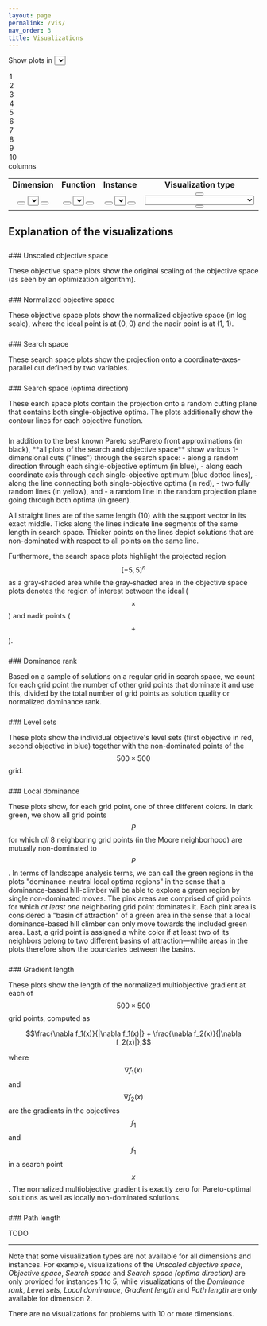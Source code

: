 ```yaml
---
layout: page
permalink: /vis/
nav_order: 3
title: Visualizations
---
```


<link rel="stylesheet" href="{{ '/assets/css/custom.css' | relative_url }}"/>
<link rel="stylesheet" href="https://cdn.jsdelivr.net/npm/katex@0.12.0/dist/katex.min.css" integrity="sha384-AfEj0r4/OFrOo5t7NnNe46zW/tFgW6x/bCJG8FqQCEo3+Aro6EYUG4+cU+KJWu/X" crossorigin="anonymous">
<script defer src="https://cdn.jsdelivr.net/npm/katex@0.12.0/dist/katex.min.js" integrity="sha384-g7c+Jr9ZivxKLnZTDUhnkOnsh30B4H0rpLUpJ4jAIKs4fnJI+sEnkvrMWph2EDg4" crossorigin="anonymous"></script>
<script defer src="https://cdn.jsdelivr.net/npm/katex@0.12.0/dist/contrib/auto-render.min.js" integrity="sha384-mll67QQFJfxn0IYznZYonOWZ644AWYC+Pt2cHqMaRhXVrursRwvLnLaebdGIlYNa" crossorigin="anonymous" onload="renderMathInElement(document.body);"></script>

Show plots in <select id="cols" onchange="changePlot()">
  <option>1</option>
  <option>2</option>
  <option>3</option>
  <option>4</option>
  <option selected="selected">5</option>
  <option>6</option>
  <option>7</option>
  <option>8</option>
  <option>9</option>
  <option>10</option>
</select> columns 

<table BORDER="0">
<tr>
<td align="center" onclick="selectNode(this)" id="dimAll" class="off"><b>Dimension</b></td>
<td align="center" onclick="selectNode(this)" id="funAll" class="off"><b>Function</b></td>
<td align="center" onclick="selectNode(this)" id="insAll" class="off"><b>Instance</b></td>
<td align="center" onclick="selectNode(this)" id="typAll" class="on"><b>Visualization type</b></td>
</tr>
<tr>
<td class="select" align="center">
<button id="dimPrev" onclick="getPrev(this)" class="button"><i class="arrow left"></i></button>
<select id="dim" onchange="changePlot()"></select>
<button id="dimNext" onclick="getNext(this)" class="button"><i class="arrow right"></i></button>
</td>
<td class="select" align="center">
<button id="funPrev" onclick="getPrev(this)" class="button"><i class="arrow left"></i></button>
<select id="fun" onchange="changePlot()"></select>
<button id="funNext" onclick="getNext(this)" class="button"><i class="arrow right"></i></button>
</td>
<td class="select" align="center">
<button id="insPrev" onclick="getPrev(this)" class="button"><i class="arrow left"></i></button>
<select id="ins" onchange="changePlot()"></select>
<button id="insNext" onclick="getNext(this)" class="button"><i class="arrow right"></i></button>
</td>
<td class="select" align="center">
<button id="typPrev" onclick="getPrev(this)" class="button"><i class="arrow left"></i></button>
<select id="typ" onchange="changePlot()" style="width:220px;">   
</select>
<button id="typNext" onclick="getNext(this)" class="button"><i class="arrow right"></i></button>
</td>
</tr>
</table>

<!-- <textarea id="result"></textarea> -->

<div id="images"></div>

## Explanation of the visualizations

<div id="text-directions-objspace" markdown="1" style="padding-top: 10px;">
### Unscaled objective space

These objective space plots show the original scaling of the objective space (as seen by an optimization algorithm).
</div>

<div id="text-directions-logobjspace" markdown="1" style="padding-top: 10px;">
### Normalized objective space

These objective space plots show the normalized objective space (in log scale), where the ideal point is at (0, 0) and the nadir point is at (1, 1).
</div>

<div id="text-directions-searchspace" markdown="1" style="padding-top: 10px;">
### Search space

These search space plots show the projection onto a coordinate-axes-parallel cut
defined by two variables. 
</div>

<div id="text-directions-searchspace-projection" markdown="1" style="padding-top: 10px;">
### Search space (optima direction)

These earch space plots contain the projection onto a random cutting plane that contains both single-objective optima. The plots additionally show the contour lines for each objective function.
</div>

<div id="text-additional-info" markdown="1" style="padding-top: 10px;">
In addition to the best known Pareto set/Pareto front approximations (in black), **all plots of the search and objective space** show various 1-dimensional cuts ("lines") through the search space:
- along a random direction through each single-objective optimum (in blue),
- along each coordinate axis through each single-objective optimum (blue dotted lines),
- along the line connecting both single-objective optima (in red),
- two fully random lines (in yellow), and
- a random line in the random projection plane going through both optima (in green).

All straight lines are of the same length (10) with the support vector in its exact middle. Ticks along the lines indicate line segments of the same length in search space. Thicker points on the lines depict solutions that are non-dominated with respect to all points on the same line.

Furthermore, the search space plots highlight the projected region $$[-5,5]^n$$ as a gray-shaded area while the gray-shaded area in the objective space plots denotes the region of interest between the ideal ($$\times$$) and nadir points ($$+$$). 
</div>

<div id="text-dominance-rank" markdown="1" style="padding-top: 10px;">
### Dominance rank

Based on a sample of solutions on a regular grid in search space, we count for each grid point the number of other grid points that dominate it and use this, divided by the total number of grid points as solution quality or normalized dominance rank.
</div>

<div id="text-level-sets" markdown="1" style="padding-top: 10px;">
### Level sets

These plots show the individual objective's level sets (first objective in red, second objective in blue) together with the non-dominated points of the $$500\times500$$ grid.
</div>

<div id="text-local-dominance" markdown="1" style="padding-top: 10px;">
### Local dominance

These plots show, for each grid point, one of three different colors. In dark green, we show all grid points $$P$$ for which *all* 8 neighboring grid points (in the Moore neighborhood) are mutually non-dominated to $$P$$. In terms of landscape analysis terms, we can call the green regions in the plots "dominance-neutral local optima regions" in the sense that a dominance-based hill-climber will be able to explore a green region by single non-dominated moves. The pink areas are comprised of grid points for which *at least one* neighboring grid point dominates it. Each pink area is considered a "basin of attraction" of a green area in the sense that a local dominance-based hill climber can only move towards the included green area. Last, a grid point is assigned a white color if at least two of its neighbors belong to two different basins of attraction&mdash;white areas in the plots therefore show the boundaries between the basins.
</div>

<div id="text-gradient-length" markdown="1" style="padding-top: 10px;">
### Gradient length

These plots show the length of the normalized multiobjective gradient at each of $$500\times500$$ grid points, computed as 

$$\frac{\nabla f_1(x)}{|\nabla f_1(x)|} + \frac{\nabla f_2(x)}{|\nabla f_2(x)|},$$

where $$\nabla f_1(x)$$ and $$\nabla f_2(x)$$ are the gradients in the objectives $$f_1$$ and $$f_1$$ in a search point $$x$$. The normalized multiobjective gradient is exactly zero for Pareto-optimal solutions as well as locally non-dominated solutions. 
</div>

<div id="text-path-length" markdown="1" style="padding-top: 10px;">
### Path length

TODO
</div>

---

Note that some visualization types are not available for all dimensions and instances. For example, visualizations
of the *Unscaled objective space*, *Objective space*, *Search space* and 
*Search space (optima direction)* are only provided for instances 1 to 5, while visualizations of the 
*Dominance rank*, *Level sets*, *Local dominance*, *Gradient length* and *Path length* are only 
available for dimension 2.

There are no visualizations for problems with 10 or more dimensions.

<script src="{{ '/assets/js/custom.js' | relative_url }}"></script>
<link rel="stylesheet" href="{{ '/assets/css/custom.css' | relative_url }}"/>
